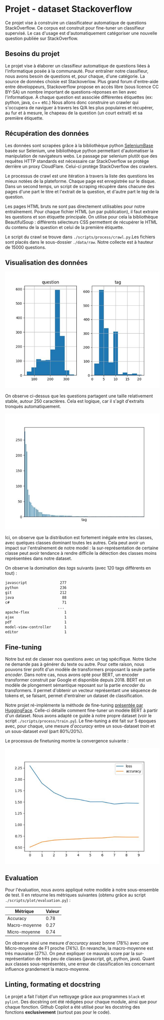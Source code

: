 # Projet - dataset Stackoverflow

Ce projet vise à construire un classificateur automatique de questions StackOverflow. Ce corpus est construit pour fine-tuner un classifieur supervisé. Le cas d'usage est d'automatiquement catégoriser une nouvelle question publiée sur StackOverflow.

## Besoins du projet

Le projet vise à élaborer un classifieur automatique de questions liées à l'informatique posée à la communauté. Pour entraîner notre classifieur, nous avons besoin de questions et, pour chaque, d'une catégorie. La source de données choisie est Stackoverlow. Plus grand forum d'entre-aide entre développeurs, Stackoverflow propose en accès libre (sous licence CC BY-SA) un nombre important de questions-réponses en lien avec l'informatique. À chaque question est associée différentes étiquettes (ex: python, java, c++ etc.) Nous allons donc construire un crawler qui s'occupera de naviguer à travers les Q/A les plus populaires et récupérer, au fur et à mesure, le chapeau de la question (un court extrait) et sa première étiquette.

## Récupération des données

Les données sont scrapées grâce à la bibliothèque python [SeleniumBase](https://seleniumbase.io/) basée sur Selenium, une bibliothèque python permettant d'automatiser la manipulation de navigateurs webs. Le passage par selenium plutôt que des requêtes HTTP standards est nécessaire car StackOverflow se protège derrière un proxy CloudFlare. Celui-ci protège StackOverflow des crawlers.

Le processus de crawl est une itération à travers la liste des questions les mieux notées de la plateforme. Chaque page est enregistrée sur le disque. Dans un second temps, un script de scraping récupère dans chacune des pages d'une part le titre et l'extrait de la question, et d'autre part le _tag_ de la question.

Les pages HTML bruts ne sont pas directement utilisables pour notre entraînement. Pour chaque fichier HTML (un par publication), il faut extraire les questions et son étiquette principale. On utilise pour cela la bibliothèque BeautifulSoup : différents sélecteurs CSS permettent de récupérer le HTML du contenu de la question et celui de la première étiquette.

Le script du crawl se trouve dans `./scripts/process/crawl.py`.Les fichiers sont placés dans le sous-dossier `./data/raw`. Notre collecte est à hauteur de 15000 questions.

## Visualisation des données

![Distibution de la taille des questions](./figures/distribution_length.jpeg)

On observe ci-dessus que les questions partagent une taille relativement stable, autour 250 caractères. Cela est logique, car il s'agit d'extraits tronqués automatiquement.

![Distibution des tags à travers les questions](./figures/distribution_tags.jpeg)

Ici, on observe que la distribution est fortement inégale entre les classes, avec quelques classes dominant toutes les autres. Cela peut avoir un impact sur l'entraînement de notre model : la sur-représentation de certaine classe peut avoir tendance à rendre difficile la détection des classes moins représentées dans notre dataset.

On observe la domination des _tags_ suivants (avec 120 tags différents en tout) :

```
javascript               277
python                   236
git                      212
java                      88
c#                        71
                        ...
apache-flex                1
ajax                       1
pdf                        1
model-view-controller      1
editor                     1
```

## Fine-tuning

Notre but est de classer nos questions avec un tag spécifique. Notre tâche ne demande pas à générer du texte ou autre. Pour cette raison, nous pouvons tirer profit d'un modèle de transformers proposant la seule partie _encoder_. Dans notre cas, nous avons opté pour BERT, un encoder transformer construit par Google et disponible depuis 2018. BERT est un modèle de plongement sémantique reposant sur la partie _encoder_ du transformers. Il permet d'obtenir un vecteur représentant une séquence de tokens et, se faisant, permet d'entraîner un dataset de classification.

Notre projet ré-implémente la méthode de fine-tuning [présentée par HuggingFace](https://huggingface.co/docs/transformers/en/training). Celle-ci détaille comment fine-tuner un modèle BERT à partir d'un dataset. Nous avons adapté ce guide à notre propre dataset (voir le script `./scripts/process/train.py`). Le fine-tuning a été fait sur 5 époques avec, pour chaque, une mesure d'_accuracy_ entre un sous-dataset _train_ et un sous-dataset _eval_ (part 80%/20%).

Le processus de finetuning montre la convergence suivante :

![Visualisation du processus de finetuning](./figures/metrics.jpeg)

## Evaluation

Pour l'évaluation, nous avons appliqué notre modèle à notre sous-ensemble de test. Il en retourne les métriques suivantes (obtenu grâce au script `./scripts/plot/evaluation.py`) :

|Métrique|Valeur|
|---|---|
|Accuracy|0.78|
|Macro-moyenne|0.27|
|Micro-moyenne|0.74|

On observe ainsi une mesure d'_accuracy_ assez bonne (78%) avec une Micro-moyenne de F1 proche (74%). En revanche, la macro-moyenne est très mauvaise (27%). On peut expliquer ce mauvais score par la sur-représentation de très peu de classes (javascript, git, python, java). Quant aux classes sous-représentés, une erreur de classification les concernant influence grandement la macro-moyenne.

## Linting, formating et docstring

Le projet a fait l'objet d'un nettoyage grâce aux programmes `black` et `pylint`. Des docstring ont été rédigées pour chaque module, ainsi que pour chaque fonction. Github Copilot a été utilisé pour les docstring des fonctions **exclusivement** (surtout pas pour le code).
